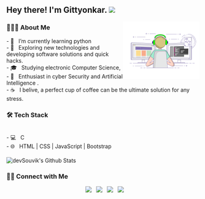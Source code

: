 <h2> Hey there! I'm Gittyonkar. <img src="https://github.com/souvikguria98/souvikguria98/blob/master/Hi.gif" width="25"></h2>
<img align="right" alt="GIF" src="https://raw.githubusercontent.com/devSouvik/devSouvik/master/gif3.gif" width="200"/>
<h3> 👨🏻‍💻 About Me </h3>
- 🔭 &nbsp; I’m currently learning python <br>
- 🤔 &nbsp; Exploring new technologies and developing software solutions and quick hacks. <br>
- 🎓 &nbsp; Studying electronic Computer Science,  <br>
- 🌱 &nbsp; Enthusiast in cyber Security and Artificial Intelligence . <br>
- ☕ &nbsp; I belive, a perfect cup of coffee can be the ultimate solution for any stress.  <br>
<h3>🛠 Tech Stack</h3> <br>
- 💻 &nbsp; C   <br>
- 🌐 &nbsp; HTML | CSS | JavaScript | Bootstrap  <br>
<br>
<img align="center" src="https://github-readme-stats.vercel.app/api?username=devSouvik&include_all_commits=true&count_private=true&show_icons=true&line_height=20&title_color=7A7ADB&icon_color=2234AE&text_color=D3D3D3&bg_color=0,000000,130F40" alt="devSouvik's Github Stats">
</br>

<h3> 🤝🏻 Connect with Me </h3>
<p align="center">
&nbsp; <a href="https://twitter.com/_souvik_guria" target="_blank" rel="noopener noreferrer"><img src="https://img.icons8.com/plasticine/100/000000/twitter.png" width="50" /></a>  
&nbsp; <a href="https://www.instagram.com/the_caffeine__addict/" target="_blank" rel="noopener noreferrer"><img src="https://img.icons8.com/plasticine/100/000000/instagram-new.png" width="50" /></a>  
&nbsp; <a href="https://www.linkedin.com/in/souvik-guria-/" target="_blank" rel="noopener noreferrer"><img src="https://img.icons8.com/plasticine/100/000000/linkedin.png" width="50" /></a>
&nbsp; <a href="mailto:souvikguria98@gmail.com" target="_blank" rel="noopener noreferrer"><img src="https://img.icons8.com/plasticine/100/000000/gmail.png"  width="50" /></a>
</p>
